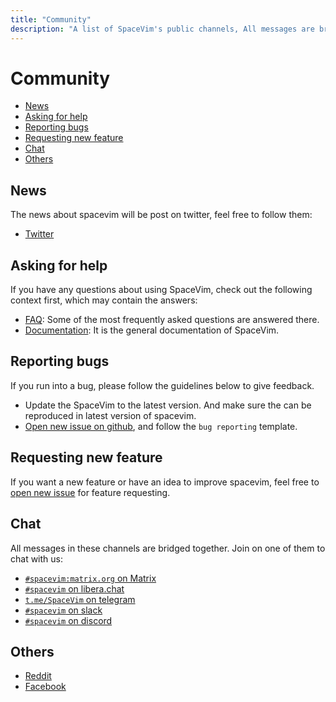 ```yaml
---
title: "Community"
description: "A list of SpaceVim's public channels, All messages are bridged between IRC, gitter, telegram, matrix and slack"
---
```


# Community

<!-- vim-markdown-toc GFM -->

- [News](#news)
- [Asking for help](#asking-for-help)
- [Reporting bugs](#reporting-bugs)
- [Requesting new feature](#requesting-new-feature)
- [Chat](#chat)
- [Others](#others)

<!-- vim-markdown-toc -->

## News

The news about spacevim will be post on twitter, feel free to follow them:

- <i class="fab fa-twitter"></i> [Twitter](https://twitter.com/SpaceVim)

## Asking for help

If you have any questions about using SpaceVim,
check out the following context first, which may contain the answers:

- [FAQ](../faq/): Some of the most frequently asked questions are answered there.
- [Documentation](../documentation/): It is the general documentation of SpaceVim.

## Reporting bugs

If you run into a bug, please follow the guidelines below to give feedback.

- Update the SpaceVim to the latest version. And make sure the can be reproduced in latest version of spacevim.
- [Open new issue on github](https://github.com/SpaceVim/SpaceVim/issues/new?assignees=&labels=&template=bug_report.md&title=), and follow the `bug reporting` template.

## Requesting new feature

If you want a new feature or have an idea to improve spacevim,
feel free to [open new issue](https://github.com/SpaceVim/SpaceVim/issues/new?assignees=&labels=feature+request&template=feature_request.md&title=) for feature requesting.


## Chat

All messages in these channels are bridged together.
Join on one of them to chat with us:

- <i class="fab fa-rocketchat"></i> [`#spacevim:matrix.org` on Matrix](https://app.element.io/#/room/#spacevim:matrix.org)
- <i class="fas fa-comments"></i> [`#spacevim` on libera.chat](https://web.libera.chat/#spacevim)
- <i class="fab fa-telegram-plane"></i> [`t.me/SpaceVim` on telegram](https://t.me/joinchat/CN0HPvvrVKg4MzY9)
- <i class="fab fa-slack-hash"></i> [`#spacevim` on slack](https://join.slack.com/t/spacevim/shared_invite/zt-74w64lg5-bT~~2~zEhtIy1zow53tHJg)
- <i class="fab fa-discord"></i> [`#spacevim` on discord](https://discord.gg/xcRQnF8)

## Others

- [Reddit](https://www.reddit.com/r/SpaceVim/)
- [Facebook](https://www.facebook.com/SpaceVim/)
